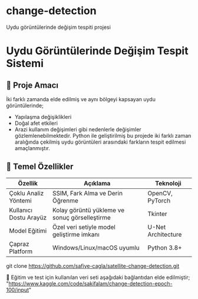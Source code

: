 # change-detection
Uydu görüntülerinde değişim tespiti projesi
# Uydu Görüntülerinde Değişim Tespit Sistemi

## 📌 Proje Amacı
İki farklı zamanda elde edilmiş ve aynı bölgeyi kapsayan uydu görüntülerinde;
- Yapılaşma değişiklikleri
- Doğal afet etkileri
- Arazi kullanım değişimleri
gibi nedenlerle değişimler gözlemlenebilmektedir. Python ile geliştirilmiş bu projede iki farklı zaman aralığında çekilmiş uydu görüntüleri arasındaki farkların tespit edilmesi amaçlanmıştır.

## 🌟 Temel Özellikler
| Özellik                | Açıklama                                      | Teknoloji          |
|------------------------|-----------------------------------------------|--------------------|
| Çoklu Analiz Yöntemi   | SSIM, Fark Alma ve Derin Öğrenme              | OpenCV, PyTorch    |
| Kullanıcı Dostu Arayüz | Kolay görüntü yükleme ve sonuç görselleştirme | Tkinter            |
| Model Eğitimi          | Özel veri setiyle model geliştirme imkanı     | U-Net Architecture |
| Çapraz Platform        | Windows/Linux/macOS uyumlu                    | Python 3.8+        |

git clone https://github.com/safiye-cagla/satellite-change-detection.git

📌 Eğitim ve test için kullanılan veri seti aşağıdaki bağlantıdan elde edilmiştir;
"https://www.kaggle.com/code/sakifalam/change-detection-epoch-100/input"

